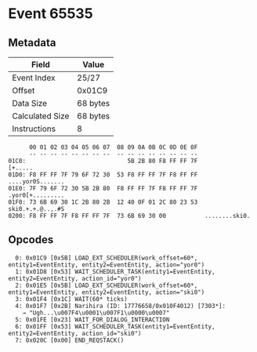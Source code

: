 # Event 65535

## Metadata

| Field           | Value    |
|-----------------|----------|
| Event Index     | 25/27    |
| Offset          | 0x01C9   |
| Data Size       | 68 bytes |
| Calculated Size | 68 bytes |
| Instructions    | 8        |

```
      00 01 02 03 04 05 06 07  08 09 0A 0B 0C 0D 0E 0F
      -- -- -- -- -- -- -- --  -- -- -- -- -- -- -- --
01C0:                             5B 2B 80 F8 FF FF 7F           [+.....
01D0: F8 FF FF 7F 79 6F 72 30  53 F8 FF FF 7F F8 FF FF  ....yor0S.......
01E0: 7F 79 6F 72 30 5B 2B 80  F8 FF FF 7F F8 FF FF 7F  .yor0[+.........
01F0: 73 6B 69 30 1C 2B 80 2B  12 40 0F 01 2C 80 23 53  ski0.+.+.@..,.#S
0200: F8 FF FF 7F F8 FF FF 7F  73 6B 69 30 00           ........ski0.   
```

## Opcodes

```
  0: 0x01C9 [0x5B] LOAD_EXT_SCHEDULER(work_offset=60*, entity1=EventEntity, entity2=EventEntity, action="yor0")
  1: 0x01D8 [0x53] WAIT_SCHEDULER_TASK(entity1=EventEntity, entity2=EventEntity, action_id="yor0")
  2: 0x01E5 [0x5B] LOAD_EXT_SCHEDULER(work_offset=60*, entity1=EventEntity, entity2=EventEntity, action="ski0")
  3: 0x01F4 [0x1C] WAIT(60* ticks)
  4: 0x01F7 [0x2B] Narihira (ID: 17776658/0x010F4012) [7303*]:
    → "Ugh...\u007F4\u0001\u007F1\u0000\u0007"
  5: 0x01FE [0x23] WAIT_FOR_DIALOG_INTERACTION
  6: 0x01FF [0x53] WAIT_SCHEDULER_TASK(entity1=EventEntity, entity2=EventEntity, action_id="ski0")
  7: 0x020C [0x00] END_REQSTACK()
```
